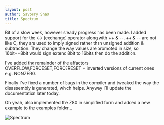 ```yaml
---
layout: post
author: Savoury SnaX
title: Spectrum
---
```

 
 Bit of a slow week, however steady progress has been made. I added support for the <-> (exchange) operator along with ++ & --. ++ & -- are not like C, they are used to imply signed rather than unsigned addition & subtraction. They change the way values are promoted in size, so 16bit++8bit would sign extend 8bit to 16bits then do the addition.

 I've added the remainder of the affactors OVERFLOW,FORCESET,FORCERESET + inverted versions of current ones e.g. NONZERO.

 Finally I've fixed a number of bugs in the compiler and tweaked the way the disassembly is generated, which helps. Anyway I`ll update the documentation later today.

 Oh yeah, also implemented the Z80 in simplified form and added a new example to the examples folder...

 ![Spectrum](/EDL/images/spectrum.png)
   

